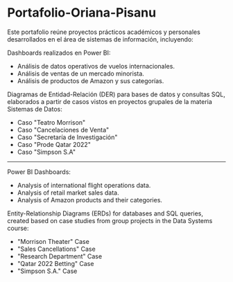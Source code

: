 # Portafolio-Oriana-Pisanu
Este portafolio reúne proyectos prácticos académicos y personales desarrollados en el área de sistemas de información, incluyendo:

Dashboards realizados en Power BI:
 - Análisis de datos operativos de vuelos internacionales.
 - Análisis de ventas de un mercado minorista.
 - Análisis de productos de Amazon y sus categorías.
 
Diagramas de Entidad-Relación (DER) para bases de datos y consultas SQL, elaborados a partir de casos vistos en proyectos grupales de la materia Sistemas de Datos:
 - Caso "Teatro Morrison"
 - Caso "Cancelaciones de Venta"
 - Caso "Secretaría de Investigación"
 - Caso "Prode Qatar 2022"
 - Caso "Simpson S.A"
------------------------------
Power BI Dashboards:
- Analysis of international flight operations data.
- Analysis of retail market sales data.
- Analysis of Amazon products and their categories.

Entity-Relationship Diagrams (ERDs) for databases and SQL queries, created based on case studies from group projects in the Data Systems course:
- "Morrison Theater" Case
- "Sales Cancellations" Case
- "Research Department" Case
- "Qatar 2022 Betting" Case
- "Simpson S.A." Case


